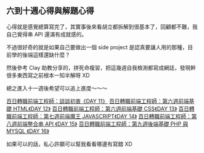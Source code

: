 ## 六到十週心得與解題心得

心得就是感覺總算寫完了，其實事後來看胡立都拆解到很基本了，回顧都不難，我自己覺得串 API 還滿有成就感的。

不過很好奇的就是如果自己要做出一個 side project 是認真要讓人用的那種，目前學的後端這樣還缺什麼？

然後參考 Clay 助教分享的，拼死命複習，把這幾週自我檢測都寫成網誌，發現幹很多東西寫之前根本一知半解呀 XD

總之進入十一週後希望可以追上進度～～～


[百日轉職前端工程師：談談初衷《DAY 11》](https://tripxbook.com/100days-learn-to-do/frontend-developer-day11)
[百日轉職前端工程師：第六週前端基礎 HTML《DAY 12》](https://tripxbook.com/100days-learn-to-do/frontend-developer-day12)
[百日轉職前端工程師：第六週前端基礎 CSS《DAY 13》](https://tripxbook.com/100days-learn-to-do/frontend-developer-day13)
[百日轉職前端工程師：第七週前端魔王 JAVASCRIPT《DAY 14》](https://tripxbook.com/100days-learn-to-do/frontend-developer-day14)
[百日轉職前端工程師：第八週前端整合串 API 《DAY 15》](https://tripxbook.com/100days-learn-to-do/frontend-developer-day15)
[百日轉職前端工程師：第九週後端基礎 PHP 與 MYSQL 《DAY 16》](https://tripxbook.com/100days-learn-to-do/frontend-developer-day16)

如果可以的話，私心許願可以幫我看看哪邊有寫錯 XD